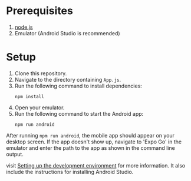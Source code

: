 # Prerequisites
1. [node.js](https://nodejs.org/)
2. Emulator (Android Studio is recommended)

# Setup
1. Clone this repository.
2. Navigate to the directory containing `App.js`.
3. Run the following command to install dependencies:
    ```
    npm install
    ```
4. Open your emulator.
5. Run the following command to start the Android app:
    ```
    npm run android
    ```

After running `npm run android`, the mobile app should appear on your desktop screen. If the app doesn't show up, navigate to 'Expo Go' in the emulator and enter the path to the app as shown in the command line output.

visit [Setting up the development environment](https://reactnative.dev/docs/environment-setup) for more information.
It also include the instructions for installing Android Studio.


